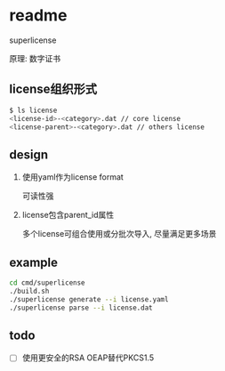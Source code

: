# readme
superlicense

原理: 数字证书

## license组织形式
```bash
$ ls license
<license-id>-<category>.dat // core license
<license-parent>-<category>.dat // others license
```

## design
1. 使用yaml作为license format

    可读性强
1. license包含parent_id属性

    多个license可组合使用或分批次导入, 尽量满足更多场景

## example
```bash
cd cmd/superlicense
./build.sh
./superlicense generate --i license.yaml
./superlicense parse --i license.dat
```

## todo
- [ ] 使用更安全的RSA OEAP替代PKCS1.5